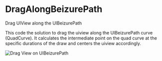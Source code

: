 # DragAlongBeizurePath
Drag UIView along the UIBeizurePath 

This code the solution to drag the uiview along the UIBeizurePath curve (QuadCurve).
It calculates the intermediate point on the quad curve at the specific durations of the draw and centers the uiview accordingly.


![Drag View on UIBeizurePath](https://github.com/sriscode/DragAlongBeizurePath/blob/master/Drag-Screenshot.png)

